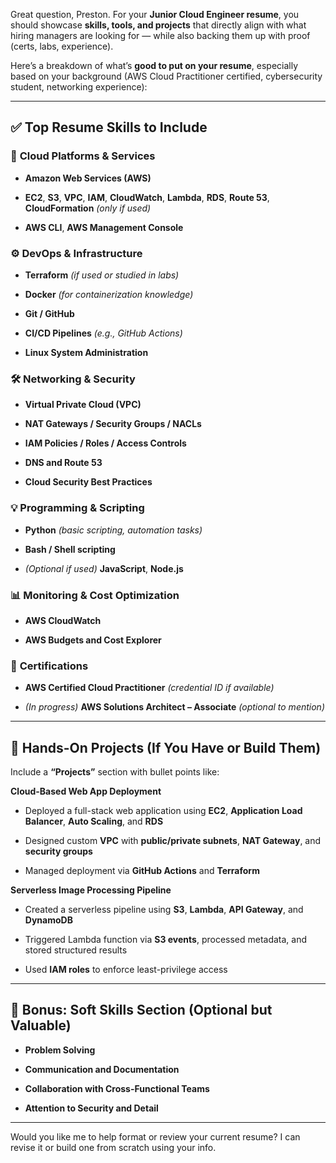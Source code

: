 Great question, Preston. For your **Junior Cloud Engineer resume**, you should showcase **skills, tools, and projects** that directly align with what hiring managers are looking for — while also backing them up with proof (certs, labs, experience).

Here’s a breakdown of what’s **good to put on your resume**, especially based on your background (AWS Cloud Practitioner certified, cybersecurity student, networking experience):

---

## ✅ **Top Resume Skills to Include**

### 🔧 **Cloud Platforms & Services**

- **Amazon Web Services (AWS)**
    
- **EC2**, **S3**, **VPC**, **IAM**, **CloudWatch**, **Lambda**, **RDS**, **Route 53**, **CloudFormation** _(only if used)_
    
- **AWS CLI**, **AWS Management Console**
    

### ⚙️ **DevOps & Infrastructure**

- **Terraform** _(if used or studied in labs)_
    
- **Docker** _(for containerization knowledge)_
    
- **Git / GitHub**
    
- **CI/CD Pipelines** _(e.g., GitHub Actions)_
    
- **Linux System Administration**
    

### 🛠️ **Networking & Security**

- **Virtual Private Cloud (VPC)**
    
- **NAT Gateways / Security Groups / NACLs**
    
- **IAM Policies / Roles / Access Controls**
    
- **DNS and Route 53**
    
- **Cloud Security Best Practices**
    

### 💡 **Programming & Scripting**

- **Python** _(basic scripting, automation tasks)_
    
- **Bash / Shell scripting**
    
- _(Optional if used)_ **JavaScript**, **Node.js**
    

### 📊 **Monitoring & Cost Optimization**

- **AWS CloudWatch**
    
- **AWS Budgets and Cost Explorer**
    

### 📜 **Certifications**

- **AWS Certified Cloud Practitioner** _(credential ID if available)_
    
- _(In progress)_ **AWS Solutions Architect – Associate** _(optional to mention)_
    

---

## 🧪 **Hands-On Projects (If You Have or Build Them)**

Include a **“Projects”** section with bullet points like:

**Cloud-Based Web App Deployment**

- Deployed a full-stack web application using **EC2**, **Application Load Balancer**, **Auto Scaling**, and **RDS**
    
- Designed custom **VPC** with **public/private subnets**, **NAT Gateway**, and **security groups**
    
- Managed deployment via **GitHub Actions** and **Terraform**
    

**Serverless Image Processing Pipeline**

- Created a serverless pipeline using **S3**, **Lambda**, **API Gateway**, and **DynamoDB**
    
- Triggered Lambda function via **S3 events**, processed metadata, and stored structured results
    
- Used **IAM roles** to enforce least-privilege access
    

---

## 📌 Bonus: Soft Skills Section (Optional but Valuable)

- **Problem Solving**
    
- **Communication and Documentation**
    
- **Collaboration with Cross-Functional Teams**
    
- **Attention to Security and Detail**
    

---

Would you like me to help format or review your current resume? I can revise it or build one from scratch using your info.